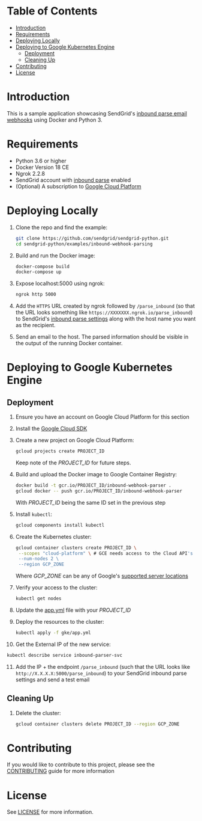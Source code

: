 # Table of Contents <!-- omit in toc -->
- [Introduction](#introduction)
- [Requirements](#requirements)
- [Deploying Locally](#deploying-locally)
- [Deploying to Google Kubernetes Engine](#deploying-to-google-kubernetes-engine)
    - [Deployment](#deployment)
    - [Cleaning Up](#cleaning-up)
- [Contributing](#contributing)
- [License](#license)


# Introduction
This is a sample application showcasing SendGrid's [inbound parse email webhooks](https://sendgrid.com/docs/for-developers/parsing-email/setting-up-the-inbound-parse-webhook/)
using Docker and Python 3.

# Requirements
 - Python 3.6 or higher
 - Docker Version 18 CE
 - Ngrok 2.2.8
 - SendGrid account with [inbound parse](https://sendgrid.com/docs/for-developers/parsing-email/setting-up-the-inbound-parse-webhook/) enabled
 - (Optional) A subscription to [Google Cloud Platform](https://cloud.google.com/)

# Deploying Locally
1. Clone the repo and find the example:
    ```bash
    git clone https://github.com/sendgrid/sendgrid-python.git
    cd sendgrid-python/examples/inbound-webhook-parsing
    ```
2. Build and run the Docker image:
   ```bash
   docker-compose build
   docker-compose up
   ```
3. Expose localhost:5000 using ngrok:
   ```bash
   ngrok http 5000
   ```
4. Add the `HTTPS` URL created by ngrok followed by `/parse_inbound` (so that
   the URL looks something like `https://XXXXXXX.ngrok.io/parse_inbound`) to SendGrid's
   [inbound parse settings](https://app.sendgrid.com/settings/parse) along with
   the host name you want as the recipient.

5. Send an email to the host. The parsed information should be visible in the
   output of the running Docker container.

# Deploying to Google Kubernetes Engine

## Deployment
1. Ensure you have an account on Google Cloud Platform for this section
2. Install the [Google Cloud SDK](https://cloud.google.com/sdk/)
3. Create a new project on Google Cloud Platform:
   ```bash
   gcloud projects create PROJECT_ID
   ```
   Keep note of the *PROJECT_ID* for future steps.

4. Build and upload the Docker image to Google Container Registry:
   ```bash
   docker build -t gcr.io/PROJECT_ID/inbound-webhook-parser .
   gcloud docker -- push gcr.io/PROJECT_ID/inbound-webhook-parser
   ```
   With *PROJECT_ID* being the same ID set in the previous step
5. Install `kubectl`:
   ```bash
   gcloud components install kubectl
   ```
6. Create the Kubernetes cluster:
   ```bash
   gcloud container clusters create PROJECT_ID \
    --scopes "cloud-platform" \ # GCE needs access to the Cloud API's
    --num-nodes 2 \
    --region GCP_ZONE
   ```
   Where *GCP_ZONE* can be any of Google's [supported server locations](https://cloud.google.com/compute/docs/regions-zones/)
7. Verify your access to the cluster:
   ```bash
   kubectl get nodes
   ```
8. Update the [app.yml](./gke/app.yml) file with your *PROJECT_ID*
9. Deploy the resources to the cluster:
   ```bash
   kubectl apply -f gke/app.yml
   ```
10. Get the External IP of the new service:
   ```bash
   kubectl describe service inbound-parser-svc
   ```
11. Add the IP + the endpoint `/parse_inbound` (such that the URL looks like
    `http://X.X.X.X:5000/parse_inbound`) to your SendGrid inbound parse settings and send a test email


## Cleaning Up
1. Delete the cluster:
   ```bash
   gcloud container clusters delete PROJECT_ID --region GCP_ZONE
   ```   

# Contributing
If you would like to contribute to this project, please see the
[CONTRIBUTING](https://github.com/sendgrid/sendgrid-python/blob/master/CONTRIBUTING.md)
guide for more information

# License
See [LICENSE](https://github.com/sendgrid/sendgrid-python/blob/master/LICENSE.txt) for more information.
